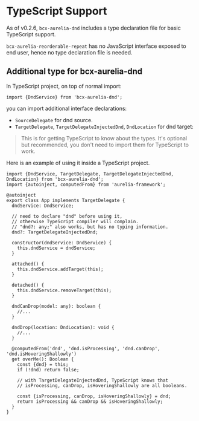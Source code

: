 # TypeScript Support

As of v0.2.6, `bcx-aurelia-dnd` includes a type declaration file for basic TypeScript support.

`bcx-aurelia-reorderable-repeat` has no JavaScript interface exposed to end user, hence no type declaration file is needed.

## Additional type for bcx-aurelia-dnd

In TypeScript project, on top of normal import:

```
import {DndService} from 'bcx-aurelia-dnd';
```

you can import additional interface declarations:

* `SourceDelegate` for dnd source.
* `TargetDelegate`, `TargetDelegateInjectedDnd`, `DndLocation` for dnd target:

> This is for getting TypeScript to know about the types. It's optional but recommended, you don't need to import them for TypeScript to work.

Here is an example of using it inside a TypeScript project.

```
import {DndService, TargetDelegate, TargetDelegateInjectedDnd, DndLocation} from 'bcx-aurelia-dnd';
import {autoinject, computedFrom} from 'aurelia-framework';

@autoinject
export class App implements TargetDelegate {
  dndService: DndService;

  // need to declare "dnd" before using it,
  // otherwise TypeScript compiler will complain.
  // "dnd?: any;" also works, but has no typing information.
  dnd?: TargetDelegateInjectedDnd;

  constructor(dndService: DndService) {
    this.dndService = dndService;
  }

  attached() {
    this.dndService.addTarget(this);
  }

  detached() {
    this.dndService.removeTarget(this);
  }

  dndCanDrop(model: any): boolean {
    //...
  }

  dndDrop(location: DndLocation): void {
    //...
  }

  @computedFrom('dnd', 'dnd.isProcessing', 'dnd.canDrop', 'dnd.isHoveringShallowly')
  get overMe(): Boolean {
    const {dnd} = this;
    if (!dnd) return false;

    // with TargetDelegateInjectedDnd, TypeScript knows that
    // isProcessing, canDrop, isHoveringShallowly are all booleans.

    const {isProcessing, canDrop, isHoveringShallowly} = dnd;
    return isProcessing && canDrop && isHoveringShallowly;
  }
}
```